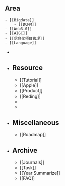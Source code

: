 ## Area
	- [[Bigdata]]
		- [[DCMM]]
	- [[Web3.0]]
	- [[AIGC]]
	- [[信息化项目管理]]
	- [[Language]]
-
- ## Resource
	- [[Tutorial]]
	- [[Apple]]
	- [[Product]]
	- [[Reding]]
	-
	-
- ## Miscellaneous
	- [[Roadmap]]
- ## Archive
	- [[Journals]]
	- [[Task]]
	- [[Year Summarize]]
	- [[FAQ]]